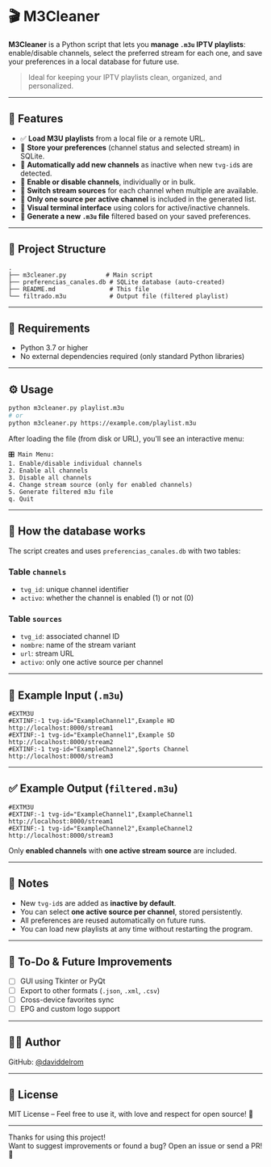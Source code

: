 # 🎬 M3Cleaner

**M3Cleaner** is a Python script that lets you **manage `.m3u` IPTV playlists**: enable/disable channels, select the preferred stream for each one, and save your preferences in a local database for future use.

> Ideal for keeping your IPTV playlists clean, organized, and personalized.

---

## 📌 Features

- ✅ **Load M3U playlists** from a local file or a remote URL.
- 🧠 **Store your preferences** (channel status and selected stream) in SQLite.
- 🧪 **Automatically add new channels** as inactive when new `tvg-id`s are detected.
- 🔄 **Enable or disable channels**, individually or in bulk.
- 🔁 **Switch stream sources** for each channel when multiple are available.
- 🎯 **Only one source per active channel** is included in the generated list.
- 🎨 **Visual terminal interface** using colors for active/inactive channels.
- 💾 **Generate a new `.m3u` file** filtered based on your saved preferences.

---

## 📂 Project Structure

```
.
├── m3cleaner.py           # Main script
├── preferencias_canales.db # SQLite database (auto-created)
├── README.md               # This file
└── filtrado.m3u            # Output file (filtered playlist)
```

---

## 🚀 Requirements

- Python 3.7 or higher
- No external dependencies required (only standard Python libraries)

---

## ⚙️ Usage

```bash
python m3cleaner.py playlist.m3u
# or
python m3cleaner.py https://example.com/playlist.m3u
```

After loading the file (from disk or URL), you'll see an interactive menu:

```
🎛️ Main Menu:
1. Enable/disable individual channels
2. Enable all channels
3. Disable all channels
4. Change stream source (only for enabled channels)
5. Generate filtered m3u file
q. Quit
```

---

## 🧠 How the database works

The script creates and uses `preferencias_canales.db` with two tables:

### Table `channels`
- `tvg_id`: unique channel identifier
- `activo`: whether the channel is enabled (1) or not (0)

### Table `sources`
- `tvg_id`: associated channel ID
- `nombre`: name of the stream variant
- `url`: stream URL
- `activo`: only one active source per channel

---

## 📝 Example Input (`.m3u`)

```m3u
#EXTM3U
#EXTINF:-1 tvg-id="ExampleChannel1",Example HD
http://localhost:8000/stream1
#EXTINF:-1 tvg-id="ExampleChannel1",Example SD
http://localhost:8000/stream2
#EXTINF:-1 tvg-id="ExampleChannel2",Sports Channel
http://localhost:8000/stream3
```

---

## ✅ Example Output (`filtered.m3u`)

```m3u
#EXTM3U
#EXTINF:-1 tvg-id="ExampleChannel1",ExampleChannel1
http://localhost:8000/stream1
#EXTINF:-1 tvg-id="ExampleChannel2",ExampleChannel2
http://localhost:8000/stream3
```

Only **enabled channels** with **one active stream source** are included.

---

## 📌 Notes

- New `tvg-id`s are added as **inactive by default**.
- You can select **one active source per channel**, stored persistently.
- All preferences are reused automatically on future runs.
- You can load new playlists at any time without restarting the program.

---

## 🧪 To-Do & Future Improvements

- [ ] GUI using Tkinter or PyQt
- [ ] Export to other formats (`.json`, `.xml`, `.csv`)
- [ ] Cross-device favorites sync
- [ ] EPG and custom logo support

---

## 🧑‍💻 Author

GitHub: [@daviddelrom](https://github.com/daviddelrom)

---

## 📜 License

MIT License – Feel free to use it, with love and respect for open source! 💛

---

Thanks for using this project!  
Want to suggest improvements or found a bug? Open an issue or send a PR! 🚀


